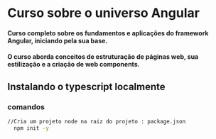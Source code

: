 # Curso sobre o universo Angular

#### Curso completo sobre os fundamentos e aplicações do framework Angular, iniciando pela sua base.
#### O curso aborda conceitos de estruturação de páginas web, sua estilização e a criação de web components.

## Instalando o typescript localmente
### comandos
```bash
//Cria um projeto node na raiz do projeto : package.json
  npm init -y
```

